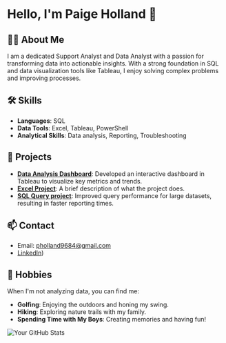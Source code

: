 # Hello, I'm Paige Holland 👋

## 👨‍💻 About Me
I am a dedicated Support Analyst and Data Analyst with a passion for transforming data into actionable insights. With a strong foundation in SQL and data visualization tools like Tableau, I enjoy solving complex problems and improving processes.

## 🛠 Skills
- **Languages**: SQL
- **Data Tools**: Excel, Tableau, PowerShell
- **Analytical Skills**: Data analysis, Reporting, Troubleshooting

## 🚀 Projects
- **[Data Analysis Dashboard](link-to-project)**: Developed an interactive dashboard in Tableau to visualize key metrics and trends.
- **[Excel Project](link-to-your-repository)**: A brief description of what the project does.
- **[SQL Query project](https://deepnote.com/workspace/tech-moms-129b-a738bafa-01cd-4758-b353-ab57c434c717/project/pholland9684s-Untitled-project-fe4354dd-2217-4906-9861-c22348b28624/notebook/Paige's%20Tech-mom%20Analyst-c50ed1c6f56342009941f2d10b85d1d5)**: Improved query performance for large datasets, resulting in faster reporting times.



## 📫 Contact
- Email: pholland9684@gmail.com
- [LinkedIn](https://www.linkedin.com/in/paige-holland-67a9652a9/))

## 🌳 Hobbies
When I'm not analyzing data, you can find me:
- **Golfing**: Enjoying the outdoors and honing my swing.
- **Hiking**: Exploring nature trails with my family.
- **Spending Time with My Boys**: Creating memories and having fun!

![Your GitHub Stats](https://github-readme-stats.vercel.app/api?username=yourusername&show_icons=true)








<!--## Hi there 👋

--About me...
--I am a Support Analyst, Data Analyst

<!--
**pholland9684/pholland9684** is a ✨ _special_ ✨ repository because its `README.md` (this file) appears on your GitHub profile.

Here are some ideas to get you started:

- 🔭 I’m currently working on ...
- 🌱 I’m currently learning ...
- 👯 I’m looking to collaborate on ...
- 🤔 I’m looking for help with ...
- 💬 Ask me about ...
- 📫 How to reach me: ...
- 😄 Pronouns: ...
- ⚡ Fun fact: ...
-->
